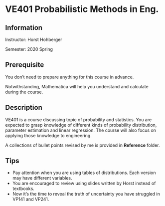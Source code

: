 # VE401 Probabilistic Methods in Eng.

## Information

Instructor: Horst Hohberger

Semester: 2020 Spring

## Prerequisite

You don’t need to prepare anything for this course in advance.

Notwithstanding, Mathematica will help you understand and calculate during the course.

## Description

VE401 is a course discussing topic of probability and statistics. You are expected to grasp knowledge of different kinds of probability distribution, parameter estimation and linear regression. The course will also focus on applying those knowledge to engineering.

A collections of bullet points revised by me is provided in **Reference** folder.

## Tips

- Pay attention when you are using tables of distributions. Each version may have different variables.
- You are encouraged to review using slides written by Horst instead of textbooks.
- Now it’s the time to reveal the truth of uncertainty you have struggled in VP141 and VP241.

 
